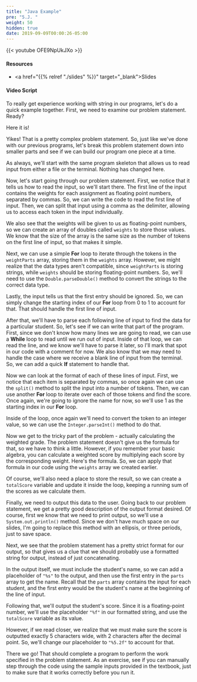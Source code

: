 ```yaml
---
title: "Java Example"
pre: "5.J. "
weight: 50
hidden: true
date: 2019-09-09T00:00:26-05:00
---
```


{{< youtube OFE9NpUkJXo >}}

#### Resources

* <a href="{{% relref "./slides" %}}" target="_blank">Slides</a>

#### Video Script

To really get experience working with string in our programs, let's do a quick example together. First, we need to examine our problem statement. Ready?

Here it is!

Yikes! That is a pretty complex problem statement. So, just like we've done with our previous programs, let's break this problem statement down into smaller parts and see if we can build our program one piece at a time.

As always, we'll start with the same program skeleton that allows us to read input from either a file or the terminal. Nothing has changed here.

Now, let's start going through our problem statement. First, we notice that it tells us how to read the input, so we'll start there. The first line of the input contains the weights for each assignment as floating point numbers, separated by commas. So, we can write the code to read the first line of input. Then, we can split that input using a comma as the delimiter, allowing us to access each token in the input individually.

We also see that the weights will be given to us as floating-point numbers, so we can create an array of doubles called `weights` to store those values. We know that the size of the array is the same size as the number of tokens on the first line of input, so that makes it simple.

Next, we can use a simple **For** loop to iterate through the tokens in the `weightParts` array, storing them in the `weights` array. However, we might realize that the data types aren't compatible, since `weightParts` is storing strings, while `weights` should be storing floating-point numbers. So, we'll need to use the `Double.parseDouble()` method to convert the strings to the correct data type.

Lastly, the input tells us that the first entry should be ignored. So, we can simply change the starting index of our **For** loop from 0 to 1 to account for that. That should handle the first line of input.

After that, we'll have to parse each following line of input to find the data for a particular student. So, let's see if we can write that part of the program. First, since we don't know how many lines we are going to read, we can use a **While** loop to read until we run out of input. Inside of that loop, we can read the line, and we know we'll have to parse it later, so I'll mark that spot in our code with a comment for now. We also know that we may need to handle the case where we receive a blank line of input from the terminal. So, we can add a quick **If** statement to handle that.

Now we can look at the format of each of these lines of input. First, we notice that each item is separated by commas, so once again we can use the `split()` method to split the input into a number of tokens. Then, we can use another **For** loop to iterate over each of those tokens and find the score. Once again, we're going to ignore the name for now, so we'll use 1 as the starting index in our **For** loop.

Inside of the loop, once again we'll need to convert the token to an integer value, so we can use the `Integer.parseInt()` method to do that.

Now we get to the tricky part of the problem - actually calculating the weighted grade. The problem statement doesn't give us the formula for that, so we have to think a little. However, if you remember your basic algebra, you can calculate a weighted score by multiplying each score by the corresponding weight. Here's the formula. So, we can apply that formula in our code using the `weights` array we created earlier.

Of course, we'll also need a place to store the result, so we can create a `totalScore` variable and update it inside the loop, keeping a running sum of the scores as we calculate them.

Finally, we need to output this data to the user. Going back to our problem statement, we get a pretty good description of the output format desired. Of course, first we know that we need to print output, so we'll use a `System.out.println()` method. Since we don't have much space on our slides, I'm going to replace this method with an ellipsis, or three periods, just to save space.

Next, we see that the problem statement has a pretty strict format for our output, so that gives us a clue that we should probably use a formatted string for output, instead of just concatenating.

In the output itself, we must include the student's name, so we can add a placeholder of `"%s"` to the output, and then use the first entry in the `parts` array to get the name. Recall that the `parts` array contains the input for each student, and the first entry would be the student's name at the beginning of the line of input.

Following that, we'll output the student's score. Since it is a floating-point number, we'll use the placeholder `"%f"` in our formatted string, and use the `totalScore` variable as its value.

However, if we read closer, we realize that we must make sure the score is outputted exactly 5 characters wide, with 2 characters after the decimal point. So, we'll change our placeholder to `"%5.2f"` to account for that.

There we go! That should complete a program to perform the work specified in the problem statement. As an exercise, see if you can manually step through the code using the sample inputs provided in the textbook, just to make sure that it works correctly before you run it.
